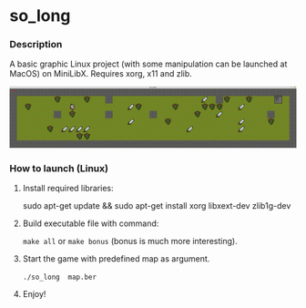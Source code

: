 # so_long

### Description
A basic graphic Linux project (with some manipulation can be launched at MacOS) on MiniLibX.
Requires xorg, x11 and zlib.

![Game visual](./assets/gameplay.png)

### How to launch (Linux)
    
1) Install required libraries:

    sudo apt-get update && sudo apt-get install xorg libxext-dev zlib1g-dev
    
2) Build executable file with command:

    `make all` or `make bonus` (bonus is much more interesting).

3) Start the game with predefined map as argument.

   `./so_long  map.ber`

4) Enjoy!
